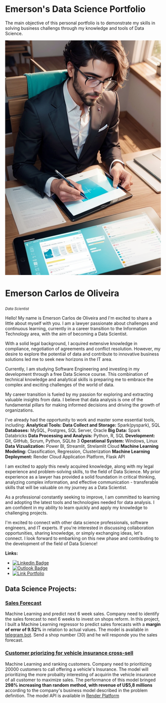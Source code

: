 # Emerson's Data Science Portfolio
The main objective of this personal portfolio is to demonstrate my skills in solving business challengs through my knowledge and tools of Data Science.

![Header](images/portfolio2.png)

# Emerson Carlos de Oliveira
<sub>*Data Scientist*</sub>

Hello! My name is Emerson Carlos de Oliveira and I'm excited to share a little about myself with you. I am a lawyer passionate about challenges and continuous learning, currently in a career transition to the Information Technology area, with the aim of becoming a Data Scientist.

With a solid legal background, I acquired extensive knowledge in compliance, negotiation of agreements and conflict resolution. However, my desire to explore the potential of data and contribute to innovative business solutions led me to seek new horizons in the IT area.

Currently, I am studying Software Engineering and investing in my development through a free Data Science course. This combination of technical knowledge and analytical skills is preparing me to embrace the complex and exciting challenges of the world of data.

My career transition is fueled by my passion for exploring and extracting valuable insights from data. I believe that data analysis is one of the fundamental pillars for making informed decisions and driving the growth of organizations.

I've already had the opportunity to work and master some essential tools, including:
**Analytical Tools:**
**Data Collect and Storage:** Spark(pyspark), SQL
**Databases:**  MySQL, Postgres, SQL Server, Oracle
**Big Data:** Spark Databricks
**Data Processing and Analysis:** Python, R, SQL
**Development:** Git, GitHub, Scrum, Python, SQLite 3
**Operational System:** Windows, Linux
**Data Vizualization:** Power BI, Streamlit, Strelamlit Cloud
**Machine Learning Modeling:** Classification, Regression, Clusterization
**Machine Learning Deployment:** Render Cloud Application Platform, Flask API

I am excited to apply this newly acquired knowledge, along with my legal experience and problem-solving skills, to the field of Data Science. My prior experience as a lawyer has provided a solid foundation in critical thinking, analyzing complex information, and effective communication - transferable skills that will be valuable on my journey as a Data Scientist.

As a professional constantly seeking to improve, I am committed to learning and adopting the latest tools and technologies needed for data analysis. I am confident in my ability to learn quickly and apply my knowledge to challenging projects.

I'm excited to connect with other data science professionals, software engineers, and IT experts. If you're interested in discussing collaboration opportunities, sharing knowledge, or simply exchanging ideas, let's connect. I look forward to embarking on this new phase and contributing to the development of the field of Data Science!

**Links:**
* [![Linkedin Badge](https://img.shields.io/badge/-LinkedIn-blue?style=flat&logo=LinkedIn&logoColor=white)](https://www.linkedin.com/in/emerson-carlos-oliveira/)
* [![Outlook Badge](https://img.shields.io/badge/-Outlook-blue?style=flat-square&logo=Outlook&logoColor=white&link=mailto:saulofcunha@outlook.com)](mailto:emerson_uo@hotmail.com)
* [![Link Portfolio](https://emerson-c-oliveira.github.io/portfolio_project_ds/)](https://emerson-c-oliveira.github.io/portfolio_project_ds/)


## Data Science Projects:

### [Sales Forecast]( https://github.com/Emerson-C-Oliveira/project_forecast_sales )

Machine Learning and predict next 6 week sales. Company need to identify the sales forecast to next 6 weeks to invest on shops reform.
In this project, I built a Machine Learning regressor to predict sales forecasts with a **margin of error of 9.52%** in relation to actual values.
The model is available in [telegram bot](https://t.me/prediction_rossmann_bot). Send a shop number (30) and he will responde you the sales forecast.

### [Customer priorizing for vehicle insurance cross-sell]( https://github.com/Emerson-C-Oliveira/compra_propensao )

Machine Learning and ranking customers. Company need to prioritizing 20000 customers to call offering a vehicle's Insurance. The model will prioritizing the more probality interesting of acquirin the vehicle insurance of all customer to maximize sales.
The performance of this model bringed **298% increasing than random method, with revenue of U$5,8 millions** according to the company's business model described in the problem definition.
The model API is available in [Render Platform](https://)
